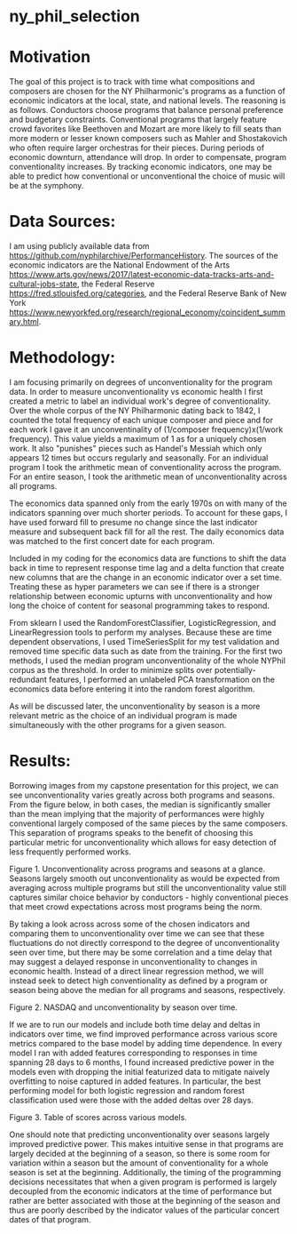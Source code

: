 # ny_phil_selection


# Motivation

The goal of this project is to track with time what compositions and composers are chosen for the NY Philharmonic's programs as a function of economic indicators at the local, state, and national levels. The reasoning is as follows. Conductors choose programs that balance personal preference and budgetary constraints. Conventional programs that largely feature crowd favorites like Beethoven and Mozart are more likely to fill seats than more modern or lesser known composers such as Mahler and Shostakovich who  often require larger orchestras for their pieces. During periods of economic downturn, attendance will drop. In order to compensate, program conventionality increases. By tracking economic indicators, one may be able to predict how conventional or unconventional the choice of music will be at the symphony.     

# Data Sources:

I am using publicly available data from https://github.com/nyphilarchive/PerformanceHistory. The sources of the economic indicators are the National Endowment of the Arts  https://www.arts.gov/news/2017/latest-economic-data-tracks-arts-and-cultural-jobs-state, the Federal Reserve https://fred.stlouisfed.org/categories, and the Federal Reserve Bank of New York   https://www.newyorkfed.org/research/regional_economy/coincident_summary.html.

# Methodology:

I am focusing primarily on degrees of unconventionality for the program data. In order to measure unconventionality vs economic health I first created a metric to label an individual work's degree of conventionality. Over the whole corpus of the NY Philharmonic dating back to 1842, I counted the total frequency of each unique composer and piece and for each work I gave it an unconventinality of (1/composer frequency)x(1/work frequency). This value yields a maximum of 1 as for a uniquely chosen work. It also "punishes" pieces such as Handel's Messiah which only appears 12 times but occurs regularly and seasonally. For an individual program I took the arithmetic mean of conventionality across the program. For an entire season, I took the arithmetic mean of unconventionality across all programs.

The economics data spanned only from the early 1970s on with many of the indicators spanning over much shorter periods. To account for these gaps, I have used forward fill to presume no change since the last indicator measure and subsequent back fill for all the rest. The daily economics data was matched to the first concert date for each program.

Included in my coding for the economics data are functions to shift the data back in time to represent response time lag and a delta function that create new columns that are the change in an economic indicator over a set time. Treating these as hyper parameters we can see if there is a stronger relationship between economic upturns with unconventionality and how long the choice of content for seasonal programming takes to respond.

From sklearn I used the RandomForestClassifier, LogisticRegression, and LinearRegression tools to perform my analyses. Because these are time dependent observations, I used TimeSeriesSplit for my test validation and removed time specific data such as date from the training. For the first two methods, I used the median program unconventionality of the whole NYPhil corpus as the threshold. In order to minimize splits over potentially-redundant features, I performed an unlabeled PCA transformation on the economics data before entering it into the random forest algorithm.  

As will be discussed later, the unconventionality by season is a more relevant metric as the choice of an individual program is made simultaneously with the other programs for a given season.

# Results:

Borrowing images from my capstone presentation for this project, we can see unconventionality varies greatly across  both programs and seasons. From the figure below, in both cases, the median is significantly smaller than the mean implying that the majority of performances were highly conventional largely composed of the same pieces by the same composers. This separation of programs speaks to the benefit of choosing this particular metric for unconventionality which allows for easy detection of less frequently performed works.

<!-- ![Unconventionality Definition and Basic Statistics](https://github.com/markcatalysis/ny_phil_selection/blob/master/presentation/2017-06-06%20(2).png) -->
Figure 1. Unconventionality across programs and seasons at a glance. Seasons largely smooth out unconventionality as would be expected from averaging across multiple programs but still the unconventionality value still captures similar choice behavior by conductors - highly conventional pieces that meet crowd expectations across most programs being the norm.   

By taking a look across across some of the chosen indicators and comparing them to unconventionality over time we can see that these fluctuations do not directly correspond to the degree of unconventionality seen over time, but there may be some correlation and a time delay that may suggest a delayed response in unconventionality to changes in economic health. Instead of a direct linear regression method, we will instead seek to detect high conventionality as defined by a program or season being above the median for all programs and seasons, respectively.  

<!-- ![An Example Indicator, the NASDAQ, and Season Unconventionality with Time](https://github.com/markcatalysis/ny_phil_selection/blob/master/presentation/2017-06-06%20(5).png) -->
Figure 2. NASDAQ and unconventionality by season over time.  

If we are to run our models and include both time delay and deltas in indicators over time, we find improved performance across various score metrics compared to the base model by adding time dependence. In every model I ran with added features corresponding to responses in time spanning 28 days to 6 months, I found increased predictive power in the models even with dropping the initial featurized data to mitigate naively overfitting to noise captured in added features. In particular, the best performing model for both logistic regression and random forest classification used were those with the added deltas over 28 days.

<!-- ![Model Performance](https://github.com/markcatalysis/ny_phil_selection/blob/master/presentation/2017-06-06%20(6).png) -->
Figure 3. Table of scores across various models.

One should note that predicting unconventionality over seasons largely improved predictive power. This makes intuitive sense in that programs are largely decided at the beginning of a season, so there is some room for variation within a season but the amount of conventionality for a whole season is set at the beginning. Additionally, the timing of the programming decisions necessitates that when a given program is performed is largely decoupled from the economic indicators at the time of performance but rather are better associated with those at the beginning of the season and thus are poorly described by the indicator values of the particular concert dates of that program. 
